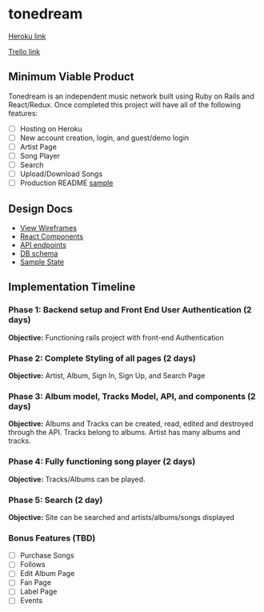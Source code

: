 # tonedream

[Heroku link][heroku]

[Trello link][trello]

[heroku]: https://tonedream.herokuapp.com/
[trello]: https://trello.com/b/2NLKQYRR/full-stack-project

## Minimum Viable Product

Tonedream is an independent music network built using Ruby on Rails
and React/Redux.  Once completed this project will have all of the following
features:

- [ ] Hosting on Heroku
- [ ] New account creation, login, and guest/demo login
- [ ] Artist Page
- [ ] Song Player
- [ ] Search
- [ ] Upload/Download Songs
- [ ] Production README [sample](docs/production_readme.md)

## Design Docs
* [View Wireframes][wireframes]
* [React Components][components]
* [API endpoints][api-endpoints]
* [DB schema][schema]
* [Sample State][sample-state]

[wireframes]: docs/wireframes
[components]: docs/component-hierarchy.md
[sample-state]: docs/sample-state.md
[api-endpoints]: docs/api-endpoints.md
[schema]: docs/schema.md

## Implementation Timeline

### Phase 1: Backend setup and Front End User Authentication (2 days)

**Objective:** Functioning rails project with front-end Authentication

### Phase 2: Complete Styling of all pages (2 days)

**Objective:** Artist, Album, Sign In, Sign Up, and Search Page

### Phase 3: Album model, Tracks Model, API, and components (2 days)

**Objective:** Albums and Tracks can be created, read, edited and destroyed through
the API. Tracks belong to albums. Artist has many albums and tracks.

### Phase 4: Fully functioning song player (2 days)

**Objective:** Tracks/Albums can be played.

### Phase 5: Search (2 day)

**Objective:** Site can be searched and artists/albums/songs displayed

### Bonus Features (TBD)
- [ ] Purchase Songs
- [ ] Follows
- [ ] Edit Album Page
- [ ] Fan Page
- [ ] Label Page
- [ ] Events
